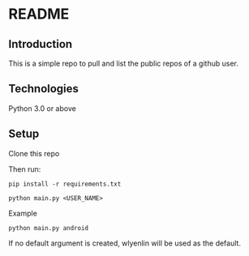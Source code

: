 # README

## Introduction

This is a simple repo to pull and list the public repos of a github user.

## Technologies

Python 3.0 or above

## Setup

Clone this repo

Then run:

```commandline
pip install -r requirements.txt
```

```commandline
python main.py <USER_NAME>
```
Example
```commandline
python main.py android
```


If no default argument is created, wlyenlin will be used as the default.